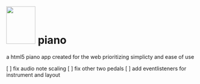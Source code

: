 # <img src='http://dev.siscoding.club/siscodingclub/piano/raw/master/logo.png' height='100' width='77'>  piano 

a html5 piano app created for the web prioritizing simplicty and ease of use

[ ] fix audio note scaling
[ ] fix other two pedals
[ ] add eventlisteners for instrument and layout
